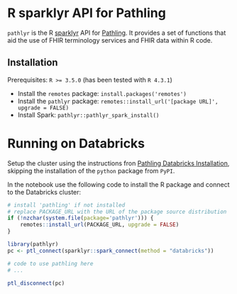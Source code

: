 R sparklyr API for Pathling
=======================

``pathlyr`` is the R [sparklyr](https://spark.rstudio.com/) API 
for [Pathling](https://pathling.csiro.au). It provides a set of functions that 
aid the use of FHIR terminology services and FHIR data within R code.

## Installation

Prerequisites: `R >= 3.5.0` (has been tested with `R 4.3.1`)

* Install the `remotes` package: `install.packages('remotes')`
* Install the `pathlyr` package: `remotes::install_url('[package URL]', upgrade = FALSE)`
* Install Spark: `pathlyr::pathlyr_spark_install()`



# Running on Databricks

Setup the cluster using the instructions fron  [Pathling Databricks Installation](https://pathling.csiro.au/docs/libraries/installation/databricks), 
skipping the installation of the `python` package from `PyPI`.

In the notebook use the following code to install the R package and connect to the Databricks cluster:

```r
# install 'pathling' if not installed
# replace PACKAGE_URL with the URL of the package source distribution
if (!nzchar(system.file(package='pathlyr'))) {
    remotes::install_url(PACKAGE_URL, upgrade = FALSE)
}

library(pathlyr)
pc <- ptl_connect(sparklyr::spark_connect(method = "databricks"))

# code to use pathling here
# ...

ptl_disconnect(pc)
```
